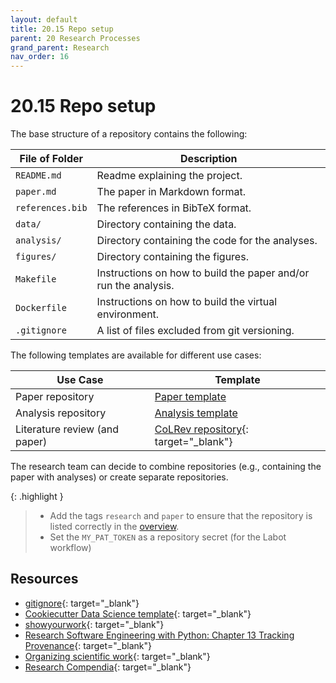 ```yaml
---
layout: default
title: 20.15 Repo setup
parent: 20 Research Processes
grand_parent: Research
nav_order: 16
---
```


# 20.15 Repo setup

The base structure of a repository contains the following:

| File of Folder      | Description                                                     |
|---------------------|-----------------------------------------------------------------|
| `README.md`         | Readme explaining the project.                                  |
| `paper.md`          | The paper in Markdown format.                                   |
| `references.bib`    | The references in BibTeX format.                                |
| `data/`             | Directory containing the data.                                  |
| `analysis/`         | Directory containing the code for the analyses.                 |
| `figures/`          | Directory containing the figures.                               |
| `Makefile`          | Instructions on how to build the paper and/or run the analysis. |
| `Dockerfile`        | Instructions on how to build the virtual environment.           |
| `.gitignore`        | A list of files excluded from git versioning.                   |

The following templates are available for different use cases:

| Use Case                         | Template                                                                                    |
|----------------------------------|---------------------------------------------------------------------------------------------|
| Paper repository                 | [Paper template](20.20.paper-templates.html)                                                |
| Analysis repository              | [Analysis template](20.21.analysis-templates.html)                                          |
| Literature review (and paper)    | [CoLRev repository](https://github.com/CoLRev-Environment/colrev){: target="_blank"}        |

The research team can decide to combine repositories (e.g., containing the paper with analyses) or create separate repositories.

{: .highlight }
> - Add the tags `research` and `paper` to ensure that the repository is listed correctly in the [overview](../../10-lab/18_resources/18.12.repositories.html).
> - Set the `MY_PAT_TOKEN` as a repository secret (for the Labot workflow)

## Resources

- [gitignore](https://www.toptal.com/developers/gitignore){: target="_blank"}
- [Cookiecutter Data Science template](https://cookiecutter-data-science.drivendata.org/){: target="_blank"}
- [showyourwork](https://show-your.work/en/latest/){: target="_blank"}
- [Research Software Engineering with Python: Chapter 13 Tracking Provenance](https://third-bit.com/py-rse/provenance.html){: target="_blank"}
- [Organizing scientific work](https://forschungsdaten.info/themen/organisieren-und-aufbereiten/kollaboratives-arbeiten/tools-fuer-die-organisation-wissenschaftlicher-datenarbeit/){: target="_blank"}
- [Research Compendia](https://book.the-turing-way.org/reproducible-research/compendia){: target="_blank"}
